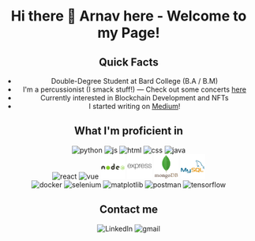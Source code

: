 
<h1 align="center">Hi there 👋 Arnav here - Welcome to my Page!</h1>

<div align='center'>

## Quick Facts
- Double-Degree Student at Bard College (B.A / B.M) 
- I'm a percussionist (I smack stuff!) — Check out some concerts [here](https://www.facebook.com/bardpercussion/)
- Currently interested in Blockchain Development and NFTs  
- I started writing on [Medium](https://medium.com/@arnavshirodkar)!
## What I'm proficient in
</div>

<div align='center'>
<img src="https://img.icons8.com/color/2x/python.png" alt="python" width="40" height="40"/>
<img src="https://img.icons8.com/color/48/000000/javascript--v2.png" alt="js" width="40" height="40"/> 
<img src="https://img.icons8.com/color/48/000000/html-5--v1.png" alt="html" width="40" height="40"/>
<img src="https://img.icons8.com/color/48/000000/css3.png" alt="css" width="40" height="40"/>
<img src="https://img.icons8.com/color/2x/java-coffee-cup-logo.png" alt="java" width="40" height="40"/>
</div>

<div align='center'>
<img src="https://img.icons8.com/plasticine/100/000000/react.png" alt="react" width="50" height= "50"/>
<img src="https://img.icons8.com/color/48/000000/vue-js.png" alt="vue" width="50" height="50"/>
<img src="https://raw.githubusercontent.com/devicons/devicon/master/icons/nodejs/nodejs-original-wordmark.svg" alt="node" width="50" height="50"/>
<img src="https://raw.githubusercontent.com/devicons/devicon/master/icons/express/express-original-wordmark.svg" alt="express" width="50" height="50"/>
<img src="https://raw.githubusercontent.com/devicons/devicon/master/icons/mongodb/mongodb-original-wordmark.svg" alt="mongo" width="50" height="50"/>
<img src="https://raw.githubusercontent.com/devicons/devicon/master/icons/mysql/mysql-original-wordmark.svg" alt="mysql" width="50" height="50"/>
</div>

<div align='center'>
<img src="https://img.icons8.com/fluency/48/000000/docker.png" alt="docker" width="50" height="50"/>
<img src="https://img.icons8.com/fluency/48/000000/selenium-test-automation.png" alt="selenium" width="50" height="50"/>
<img src="https://matplotlib.org/_static/logo2.svg" alt="matplotlib" width="100" height="50"/>
<img src="https://icons8.com/icon/IoYmHUxgvrFB/postman-is-the-only-complete-api-development-environment" alt="postman" width="50" height="50"/>
<img src="https://img.icons8.com/color/48/000000/tensorflow.png" alt="tensorflow" width="50" height="50"/>
</div>
 
<div align='center'>
<h2 align='center'>Contact me</h2>
<img src ="https://img.shields.io/badge/-ArnavShirodkar-blue?style=flat-square&logo=Linkedin&logoColor=white" alt = "LinkedIn" href = "https://www.linkedin.com/in/arnav-shirodkar/" height="30">
<img src ="https://img.shields.io/badge/-arnavshirodkar@gmail.com-c14438?style=flat-square&logo=Gmail&logoColor=white" alt = "gmail" href ="mailto:arnavshirodkar@gmail.com" height="30"/>
</div>
 
